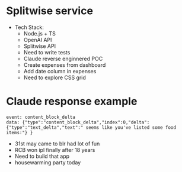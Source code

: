 # Splitwise service

- Tech Stack:
  - Node.js + TS
  - OpenAI API
  - Splitwise API
  - Need to write tests
  - Claude reverse enginnered POC
  - Create expenses from dashboard
  - Add date column in expenses
  - Need to explore CSS grid
    

# Claude response example

```
event: content_block_delta
data: {"type":"content_block_delta","index":0,"delta":{"type":"text_delta","text":" seems like you've listed some food items:"} }
```


- 31st may came to blr had lot of fun
- RCB won ipl finally after 18 years
- Need to build that app
- housewarming party today
